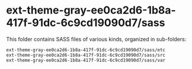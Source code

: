 # ext-theme-gray-ee0ca2d6-1b8a-417f-91dc-6c9cd19090d7/sass

This folder contains SASS files of various kinds, organized in sub-folders:

    ext-theme-gray-ee0ca2d6-1b8a-417f-91dc-6c9cd19090d7/sass/etc
    ext-theme-gray-ee0ca2d6-1b8a-417f-91dc-6c9cd19090d7/sass/src
    ext-theme-gray-ee0ca2d6-1b8a-417f-91dc-6c9cd19090d7/sass/var
